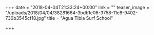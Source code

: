 +++
date = "2018-04-04T21:33:24+00:00"
link = ""
teaser_image = "/uploads/2018/04/04/38281664-3bdb1e06-3758-11e8-9402-730b3545cf18.jpg"
title = "Agua Tibia Surf School"

+++
